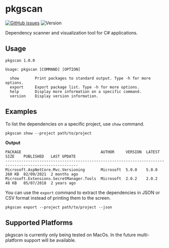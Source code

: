 # pkgscan
[![GitHub issues](https://img.shields.io/github/issues/abdllhcay/pkgscan)](https://github.com/abdllhcay/pkgscan/issues)
![Version](https://img.shields.io/badge/version-1.0.1-blue)

Dependency scanner and visualization tool for C# applications. 

## Usage
```
pkgscan 1.0.0

Usage: pkgscan [COMMAND] [OPTION]

  show       Print packages to standard output. Type -h for more options.
  export     Export package list. Type -h for more options.
  help       Display more information on a specific command.
  version    Display version information.
```
## Examples
To list the dependencies on a specific project, use `show` command.
```
pkgscan show --project path/to/project
```
**Output**
```
PACKAGE                                   AUTHOR     VERSION  LATEST  SIZE    PUBLISHED   LAST UPDATE 
------------------------------------------------------------------------------------------------------
Microsoft.AspNetCore.Mvc.Versioning       Microsoft  5.0.0    5.0.0   260 KB  02/09/2021  2 months ago
Microsoft.Extensions.SecretManager.Tools  Microsoft  2.0.2    2.0.2   48 KB   05/07/2018  2 years ago
```
You can use the `export` command to extract the dependencies in JSON or CSV format instead of printing them to the screen.
```
pkgscan export --project path/to/project --json
```
## Supported Platforms
pkgscan is currently only being tested on MacOs. In the future multi-platform support will be available. 
